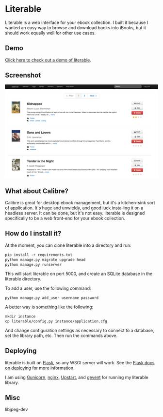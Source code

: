# Literable

Literable is a web interface for your ebook collection. I built it because I wanted an easy way to browse and download books into iBooks, but it should work equally well for other use cases.

## Demo
[Click here to check out a demo of literable](http://demo.literable.co).

## Screenshot

![literable screenshot](/demo/screenshot.png "Oooh, pretty...")

## What about Calibre?

Calibre is great for desktop ebook management, but it's a kitchen-sink sort of application. It's huge and unwieldy, and good luck installing it on a headless server. It can be done, but it's not easy. literable is designed specifically to be a web front-end for your ebook collection.

## How do I install it?
At the moment, you can clone literable into a directory and run:

    pip install -r requirements.txt
    python manage.py migrate upgrade head
    python manage.py runserver

This will start literable on port 5000, and create an SQLite database in the literable directory.

To add a user, use the following command:

    python manage.py add_user username password

A better way is something like the following:

    mkdir instance
    cp literable/config.py instance/application.cfg
    
And change configuration settings as necessary to connect to a database, set the library path, etc. Then run the commands above.

## Deploying

literable is built on [Flask](http://flask.pocoo.org/), so any WSGI server will work. See the [Flask docs on deploying](http://flask.pocoo.org/docs/deploying/) for more information.

I am using [Gunicorn](http://gunicorn.org/), [nginx](http://nginx.org/en/), [Upstart](http://upstart.ubuntu.com/), and [gevent](http://www.gevent.org/) for running my literable library.

## Misc
libjpeg-dev
